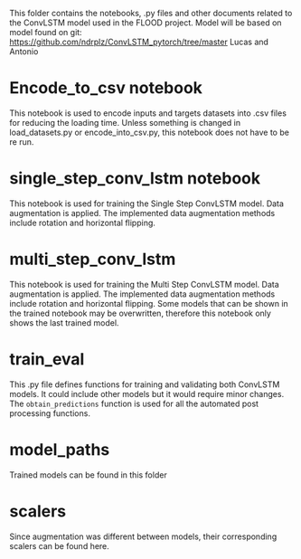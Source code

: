 This folder contains the notebooks, .py files and other documents related to the ConvLSTM model used in the FLOOD project.
Model will be based on model found on git: https://github.com/ndrplz/ConvLSTM_pytorch/tree/master 
Lucas and Antonio

# Encode_to_csv notebook
This notebook is used to encode inputs and targets datasets into .csv files for reducing the loading time. 
Unless something is changed in load_datasets.py or encode_into_csv.py, this notebook does not have to be re run.

# single_step_conv_lstm notebook
This notebook is used for training the Single Step ConvLSTM model. Data augmentation is applied. The implemented data augmentation methods include rotation and horizontal flipping.

# multi_step_conv_lstm
This notebook is used for training the Multi Step ConvLSTM model. Data augmentation is applied. The implemented data augmentation methods include rotation and horizontal flipping.
Some models that can be shown in the trained notebook may be overwritten, therefore this notebook only shows the last trained model.

# train_eval
This .py file defines functions for training and validating both ConvLSTM models. It could include other models but it would require minor changes. The <code>obtain_predictions</code> function is used for all the automated post processing functions.

# model_paths
Trained models can be found in this folder

# scalers
Since augmentation was different between models, their corresponding scalers can be found here.
